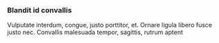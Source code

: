 ### Blandit id convallis

Vulputate interdum, congue, justo porttitor, et. Ornare ligula libero fusce justo nec. Convallis malesuada tempor, sagittis, rutrum aptent


